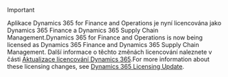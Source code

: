 > [!IMPORTANT]
> <span data-ttu-id="32ac6-101">Aplikace Dynamics 365 for Finance and Operations je nyní licencována jako Dynamics 365 Finance a Dynamics 365 Supply Chain Management.</span><span class="sxs-lookup"><span data-stu-id="32ac6-101">Dynamics 365 for Finance and Operations is now being licensed as Dynamics 365 Finance and Dynamics 365 Supply Chain Management.</span></span> <span data-ttu-id="32ac6-102">Další informace o těchto změnách licencování naleznete v části [Aktualizace licencování Dynamics 365](https://docs.microsoft.com/dynamics365/licensing/update).</span><span class="sxs-lookup"><span data-stu-id="32ac6-102">For more information about these licensing changes, see [Dynamics 365 Licensing Update](https://docs.microsoft.com/dynamics365/licensing/update).</span></span> 
